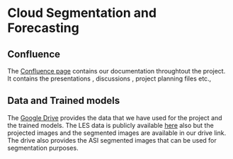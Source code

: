 # Cloud Segmentation and Forecasting

## Confluence 

The [Confluence page](https://cloudforecasting.atlassian.net/wiki/x/VQAC) contains our documentation throughtout the project. It contains the presentations , discussions , project planning files etc.,

## Data and Trained models


The [Google Drive](https://drive.google.com/drive/folders/1Zqoe6IcC4lDn-l16Ai4ma4I-dVnTyz9v) provides the data that we have used for the project and the trained models. The LES data is publicly available [here](https://opendata.physik.lmu.de/5d0k9-q2n86/) also but the projected images and the segmented images are available in our drive link. The drive also provides the ASI segmented images that can be used for segmentation purposes.
